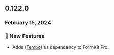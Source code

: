 ## 0.122.0

### February 15, 2024

### 💪 New Features

- Adds ([Tempo](https://tempo.formkit.com/)) as dependency to FormKit Pro.


